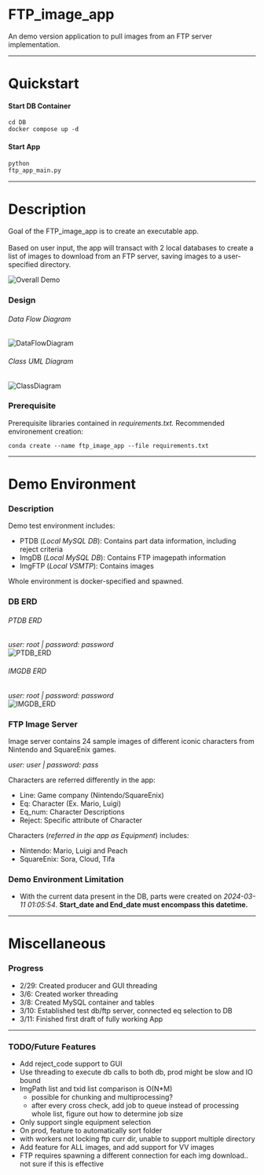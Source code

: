 # FTP_image_app

An demo version application to pull images from an FTP server implementation.

------

# Quickstart

#### Start DB Container

```commandline
cd DB
docker compose up -d
```

#### Start App

```python
python
ftp_app_main.py
```

--------------

# Description

Goal of the FTP_image_app is to create an executable app.\
\
Based on user input, the app will transact with 2 local databases to create a list of images to download from an
FTP server, saving images to a user-specified directory.

![Overall Demo](https://github.com/Alysis369/FTPImageApp/blob/dev/Misc/draft_demo.gif)

### Design

###### Data Flow Diagram

![DataFlowDiagram](https://github.com/Alysis369/FTPImageApp/blob/dev/Misc/Ftp_image_app_Data_Flow_Diagram.png)

###### Class UML Diagram

![ClassDiagram](https://github.com/Alysis369/FTPImageApp/blob/dev/Misc/Ftp_image_app_UML_Diagram.png)

### Prerequisite

Prerequisite libraries contained in *requirements.txt.* Recommended environement creation:

```commandline
conda create --name ftp_image_app --file requirements.txt
```

------

# Demo Environment

### Description

Demo test environment includes:

- PTDB (*Local MySQL DB*): Contains part data information, including reject criteria
- ImgDB (*Local MySQL DB*): Contains FTP imagepath information
- ImgFTP (*Local VSMTP*): Contains images

Whole environment is docker-specified and spawned.

### DB ERD

###### PTDB ERD

*user: root | password: password*\
![PTDB_ERD](https://github.com/Alysis369/FTPImageApp/blob/dev/Misc/ptdb_eng_erd.png)

###### IMGDB ERD

*user: root | password: password*\
![IMGDB_ERD](https://github.com/Alysis369/FTPImageApp/blob/dev/Misc/imgdb_eng_erd.png)

### FTP Image Server

Image server contains 24 sample images of different iconic characters from Nintendo and SquareEnix games.

*user: user | password: pass*

Characters are referred differently in the app:

- Line: Game company (Nintendo/SquareEnix)
- Eq: Character (Ex. Mario, Luigi)
- Eq_num: Character Descriptions
- Reject: Specific attribute of Character

Characters (*referred in the app as Equipment*) includes:

- Nintendo: Mario, Luigi and Peach
- SquareEnix: Sora, Cloud, Tifa

### Demo Environment Limitation

- With the current data present in the DB, parts were created on *2024-03-11 01:05:54*.
  **Start_date and End_date must encompass this datetime.**

------

# Miscellaneous

### Progress

- 2/29: Created producer and GUI threading
- 3/6: Created worker threading
- 3/8: Created MySQL container and tables
- 3/10: Established test db/ftp server, connected eq selection to DB
- 3/11: Finished first draft of fully working App

-----

### TODO/Future Features

- Add reject_code support to GUI
- Use threading to execute db calls to both db, prod might be slow and IO bound
- ImgPath list and txid list comparison is O(N*M)
    - possible for chunking and multiprocessing?
    - after every cross check, add job to queue instead of processing whole list, figure out how to determine job size
- Only support single equipment selection
- On prod, feature to automatically sort folder
- with workers not locking ftp curr dir, unable to support multiple directory
- Add feature for ALL images, and add support for VV images
- FTP requires spawning a different connection for each img download.. not sure if this is effective



